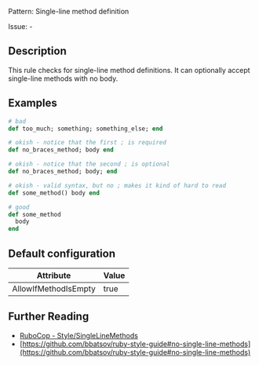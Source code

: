 Pattern: Single-line method definition

Issue: -

## Description

This rule checks for single-line method definitions. It can optionally accept single-line methods with no body.

## Examples

```ruby
# bad
def too_much; something; something_else; end

# okish - notice that the first ; is required
def no_braces_method; body end

# okish - notice that the second ; is optional
def no_braces_method; body; end

# okish - valid syntax, but no ; makes it kind of hard to read
def some_method() body end

# good
def some_method
  body
end
```

## Default configuration

Attribute | Value
--- | ---
AllowIfMethodIsEmpty | true

## Further Reading

* [RuboCop - Style/SingleLineMethods](https://docs.rubocop.org/rubocop/cops_style.html#stylesinglelinemethods)
* [https://github.com/bbatsov/ruby-style-guide#no-single-line-methods](https://github.com/bbatsov/ruby-style-guide#no-single-line-methods)
